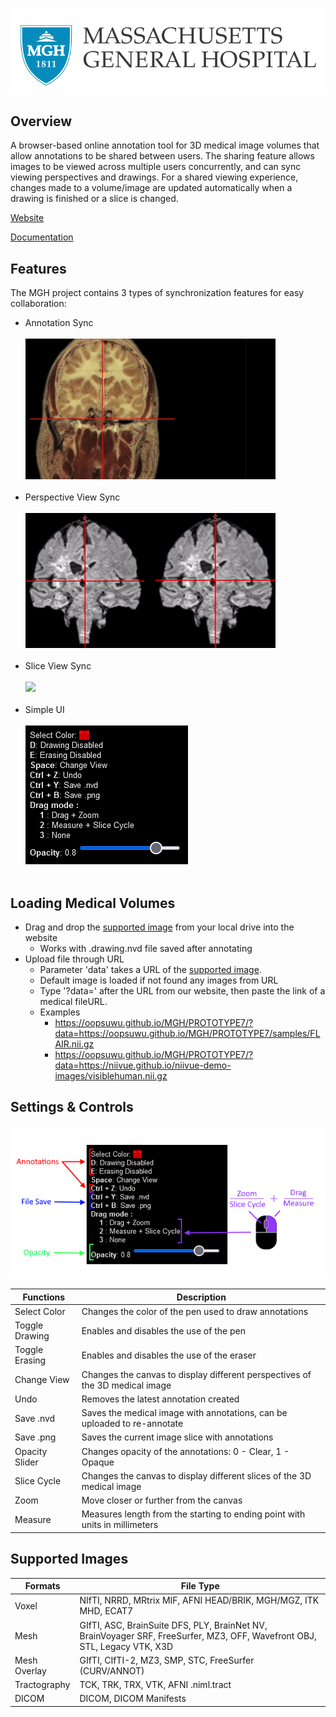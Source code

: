 <p align="center">
  <img src="readme_images/mgh_logo.png">
</p>

## Overview
A browser-based online annotation tool for 3D medical image volumes that allow annotations to be shared between users. The sharing feature allows images to be viewed across multiple users concurrently, and can sync viewing perspectives and drawings. For a shared viewing experience, changes made to a volume/image are updated automatically when a drawing is finished or a slice is changed.

[Website](https://oopsuwu.github.io/MGH/PROTOTYPE7/)

[Documentation](https://docs.google.com/document/d/1Uaem2g6G0NlGJlJqjM-i8PanefAxztO0YBLZMPwWLlQ/edit?usp=sharing)

## Features
The MGH project contains 3 types of synchronization features for easy collaboration:
- Annotation Sync<br><br>
<img src="readme_images/annotate-sync.gif"><br><br>
- Perspective View Sync<br><br>
<img src="readme_images/view-sync.gif"><br><br>
- Slice View Sync<br><br>
<img src="readme_images/slice-sync.gif"><br><br>
- Simple UI<br><br>
<img src="readme_images/simple-ui.png"><br><br>

## Loading Medical Volumes

- Drag and drop the [supported image](#supported-images) from your local drive into the website
  - Works with .drawing.nvd file saved after annotating
- Upload file through URL
  - Parameter 'data' takes a URL of the [supported image](#supported-images). 
  - Default image is loaded if not found any images from URL
  - Type '?data=' after the URL from our website, then paste the link of a medical fileURL.
  - Examples
    - https://oopsuwu.github.io/MGH/PROTOTYPE7/?data=https://oopsuwu.github.io/MGH/PROTOTYPE7/samples/FLAIR.nii.gz
    - https://oopsuwu.github.io/MGH/PROTOTYPE7/?data=https://niivue.github.io/niivue-demo-images/visiblehuman.nii.gz

## Settings & Controls
<img src="readme_images/controls.png">

| Functions      | Description                                                                  |
|----------------|------------------------------------------------------------------------------|
| Select Color   | Changes the color of the pen used to draw annotations                        |
| Toggle Drawing | Enables and disables the use of the pen                                      |
| Toggle Erasing | Enables and disables the use of the eraser                                   |
| Change View    | Changes the canvas to display different perspectives of the 3D medical image |
| Undo           | Removes the latest annotation created                                        |
| Save .nvd      | Saves the medical image with annotations, can be uploaded to re-annotate     |
| Save .png      | Saves the current image slice with annotations                               |
| Opacity Slider | Changes opacity of the annotations: 0 - Clear, 1 - Opaque                    |
| Slice Cycle    | Changes the canvas to display different slices of the 3D medical image       |
| Zoom           | Move closer or further from the canvas                                       |
| Measure        | Measures length from the starting to ending point with units in millimeters  |

## Supported Images
| Formats      | File Type                                                                                                                 |
|--------------|---------------------------------------------------------------------------------------------------------------------------|
| Voxel        | NIfTI, NRRD, MRtrix MIF, AFNI HEAD/BRIK, MGH/MGZ, ITK MHD, ECAT7                                                          |
| Mesh         | GIfTI, ASC, BrainSuite DFS, PLY, BrainNet NV, BrainVoyager SRF, FreeSurfer, MZ3, OFF, Wavefront OBJ, STL, Legacy VTK, X3D |
| Mesh Overlay | GIfTI, CIfTI-2, MZ3, SMP, STC, FreeSurfer (CURV/ANNOT)                                                                    |
| Tractography | TCK, TRK, TRX, VTK, AFNI .niml.tract                                                                                      |
| DICOM        | DICOM, DICOM Manifests                                                                                                    |

